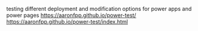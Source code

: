 testing different deployment and modification options for power apps and power pages
https://aaronfpp.github.io/power-test/
https://aaronfpp.github.io/power-test/index.html
